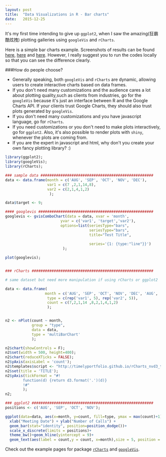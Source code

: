 ```yaml
---
layout: post
title:  "Data Visualizations in R - Bar charts"
date:   2015-12-25
---
```


<span class="dropcap">I</span>t's my first time intending to give up `ggplot2`, when I saw the amazing(狂霸酷炫拽) plotting galleries using `googleVis` and `rCharts`.

Here is a simple bar charts example. Screenshots of results can be found [here](https://github.com/HongleiXie/hongleixie.github.io/blob/master/assets/img/googlevis_1225.png), [here](https://github.com/HongleiXie/hongleixie.github.io/blob/master/assets/img/rchart_1225.png) and [here](https://github.com/HongleiXie/hongleixie.github.io/blob/master/assets/img/ggplot_1225.png).
However, I really suggest you to run the codes locally so that you can see the difference clearly.

###How do people choose?

- Generally speaking, both `googleVis` and `rCharts` are dynamic, allowing users to create interactive charts based on data frames.
- If you don't need many customizations and the audience cares a lot about plotting quality,such as clients from industries, go for the `googleVis` because it's just an interface between R and the Google Charts API. If your clients trust Google Charts, they should also trust plots generated by `googleVis`.
- If you don't need many customizations and you have javascript language, go for `rCharts`.
- If you need customizations or you don't need to make plots interactively, go for `ggplot2`. Also, it's also possible to render plots with `shiny`, whenever the plots are coming from.
- If you are the expert in javascript and html, why don't you create your own fancy plotting library? :)

```r
library(ggplot2);
library(googleVis);
library(rCharts);

### sample data ###################################################
data <- data.frame(month = c('AUG', 'SEP', 'OCT', 'NOV', 'DEC'),
                   var1 = c(7 ,2,1,14,8),
                   var2 = c(2,1,4,1,2)
                    );

data$target <- 9;

#### googlevis ####################################################
googlevis <- gvisComboChart(data = data, xvar = 'month', 
                         yvar = c('var1', 'target','var2'),                         
                         options=list(seriesType="bars",
                                      seriesType="bars",
                                      title="Test Title",
                                      
                                      series='{1: {type:"line"}}')
                          );

plot(googlevis);

```
<!---
Screenshot:

<figure>
    <img src="{{ '/assets/img/googlevis_1225.png' | prepend: site.baseurl }}" alt="">
    <figcaption>Fig1. - googleVis</figcaption>
</figure>
--->

```r

### rCharts #######################################################

# same dataset but need more manipulation if using rCharts or ggplot2

data <- data.frame(
                  month = c('AUG', 'SEP', 'OCT', 'NOV', 'DEC', 'AUG', 'SEP', 'OCT', 'NOV', 'DEC'),
                   type = c(rep('var1', 5), rep('var2', 5)),
                   count = c(7,2,1,14 ,8,2,1,4,1,2)
                   );


n2 <- nPlot(count ~ month, 
            group = "type", 
            data = data, 
            type = 'multiBarChart'
            );

n2$chart(showControls = F);
n2$set(width = 500, height=400);
n2$chart(reduceXTicks = FALSE);
n2$yAxis(axisLabel = 'count');
n2$templates$script <- "http://timelyportfolio.github.io/rCharts_nvd3_templates/chartWithTitle_styled.html";
n2$set(title = 'TITLE');
n2$yAxis(tickFormat = "#!
        function(d) {return d3.format('.')(d)}
        !#"
        );
n2;

```
<!---
Screenshot:
<figure>
    <img src="{{ '/assets/img/rchart_1225.png' | prepend: site.baseurl }}" alt=""> 
    <figcaption>Fig2. - rCharts</figcaption>
</figure>
--->

```r
### ggplot2 #######################################################
positions <- c('AUG', 'SEP', 'OCT', 'NOV');

ggplot(data=data, aes(x=month, y=count, fill=type, ymax = max(count)+1)) +  
  xlab("Meeting Date") + ylab("Number of Calls") +
  geom_bar(stat="identity", position=position_dodge())+
  scale_x_discrete(limits = positions)+
  theme_bw()+geom_hline(yintercept = 9)+
  geom_text(aes(label = count,y = count, x=month),size = 5, position = position_dodge(width=0.9));


```
<!---
<figure>
    <img src="{{ '/assets/img/ggplot_1225.png' | prepend: site.baseurl }}" alt=""> 
    <figcaption>Fig3. - ggplot2</figcaption>
</figure>
--->
Check out the example pages for package [`rCharts`](http://rcharts.io/gallery/) and [`googleVis`](http://rcharts.io/gallery/).

